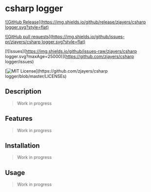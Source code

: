 # csharp logger

[![GitHub Release](https://img.shields.io/github/release/zjayers/csharp logger.svg?style=flat)]()

[![GitHub pull requests](https://img.shields.io/github/issues-pr/zjayers/csharp logger.svg?style=flat)]()

[![Issues](https://img.shields.io/github/issues-raw/zjayers/csharp logger.svg?maxAge=25000)](https://github.com/zjayers/csharp logger/issues)

[![MIT License](https://img.shields.io/apm/l/atomic-ui.svg?)](https://github.com/zjayers/csharp logger/blob/master/LICENSEs)

## Description

> Work in progress

## Features

> Work in progress

## Installation

> Work in progress

## Usage

> Work in progress

